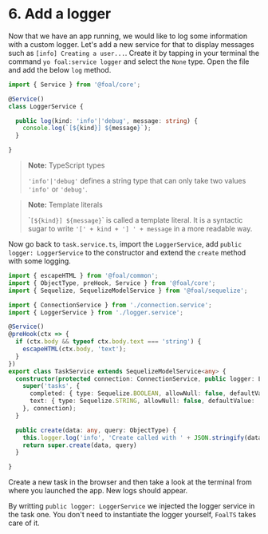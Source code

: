 # 6. Add a logger

Now that we have an app running, we would like to log some information with a custom logger. Let's add a new service for that to display messages such as `[info] Creating a user...`. Create it by tapping in your terminal the command `yo foal:service logger` and select the `None` type. Open the file and add the below `log` method.

```typescript
import { Service } from '@foal/core';

@Service()
class LoggerService {

  public log(kind: 'info'|'debug', message: string) {
    console.log(`[${kind}] ${message}`);
  }

}
```

> **Note:** TypeScript types
>
> `'info'|'debug'` defines a string type that can only take two values `'info'` or `'debug'`.

> **Note:** Template literals
>
> \``[${kind}] ${message}`\` is called a template literal. It is a syntactic sugar to write `'[' + kind + '] ' + message` in a more readable way.

Now go back to `task.service.ts`, import the `LoggerService`, add `public logger: LoggerService` to the constructor and extend the `create` method with some logging.

```typescript
import { escapeHTML } from '@foal/common';
import { ObjectType, preHook, Service } from '@foal/core';
import { Sequelize, SequelizeModelService } from '@foal/sequelize';

import { ConnectionService } from './connection.service';
import { LoggerService } from './logger.service';

@Service()
@preHook(ctx => {
  if (ctx.body && typeof ctx.body.text === 'string') {
    escapeHTML(ctx.body, 'text');
  }
})
export class TaskService extends SequelizeModelService<any> {
  constructor(protected connection: ConnectionService, public logger: LoggerService) {
    super('tasks', {
      completed: { type: Sequelize.BOOLEAN, allowNull: false, defaultValue: false },
      text: { type: Sequelize.STRING, allowNull: false, defaultValue: '' }
    }, connection);
  }

  public create(data: any, query: ObjectType) {
    this.logger.log('info', 'Create called with ' + JSON.stringify(data));
    return super.create(data, query)
  }

}

```

Create a new task in the browser and then take a look at the terminal from where you launched the app. New logs should appear.

By writting `public logger: LoggerService` we injected the logger service in the task one. You don't need to instantiate the logger yourself, `FoalTS` takes care of it.